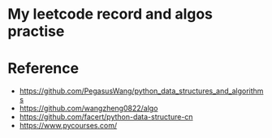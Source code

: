 # My leetcode record and algos practise

# Reference 
- https://github.com/PegasusWang/python_data_structures_and_algorithms
- https://github.com/wangzheng0822/algo
- https://github.com/facert/python-data-structure-cn
- https://www.pycourses.com/
